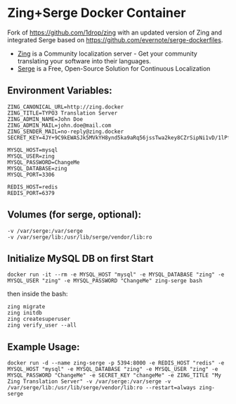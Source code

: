 Zing+Serge Docker Container
=======================

Fork of https://github.com/1drop/zing with an updated version of Zing and integrated Serge based on https://github.com/evernote/serge-dockerfiles.

- [Zing](https://github.com/evernote/zing/) is a Community localization server - Get your community translating your software into their languages.  
- [Serge](https://serge.io/) is a Free, Open-Source Solution for Continuous Localization

## Environment Variables:

    ZING_CANONICAL_URL=http://zing.docker
    ZING_TITLE=TYPO3 Translation Server
    ZING_ADMIN_NAME=John Doe
    ZING_ADMIN_MAIL=john.doe@mail.com
    ZING_SENDER_MAIL=no-reply@zing.docker
    SECRET_KEY=4JY+9C9kEWASJk5MVkYH8ynd5ka9aRq56jssTwa2key8CZrSipNi1vD/1lPfzcqx/UY=
    
    MYSQL_HOST=mysql
    MYSQL_USER=zing
    MYSQL_PASSWORD=ChangeMe
    MYSQL_DATABASE=zing
    MYSQL_PORT=3306
    
    REDIS_HOST=redis
    REDIS_PORT=6379
    
## Volumes (for serge, optional):

    -v /var/serge:/var/serge
    -v /var/serge/lib:/usr/lib/serge/vendor/lib:ro

## Initialize MySQL DB on first Start

    docker run -it --rm -e MYSQL_HOST "mysql" -e MYSQL_DATABASE "zing" -e MYSQL_USER "zing" -e MYSQL_PASSWORD "ChangeMe" zing-serge bash
    
then inside the bash:

    zing migrate
    zing initdb
    zing createsuperuser
    zing verify_user --all

## Example Usage:

    docker run -d --name zing-serge -p 5394:8000 -e REDIS_HOST "redis" -e MYSQL_HOST "mysql" -e MYSQL_DATABASE "zing" -e MYSQL_USER "zing" -e MYSQL_PASSWORD "ChangeMe" -e SECRET_KEY "changeMe" -e ZING_TITLE "My Zing Translation Server" -v /var/serge:/var/serge -v /var/serge/lib:/usr/lib/serge/vendor/lib:ro --restart=always zing-serge

